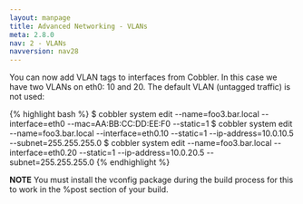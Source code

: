 ```yaml
---
layout: manpage
title: Advanced Networking - VLANs
meta: 2.8.0
nav: 2 - VLANs
navversion: nav28
---
```


You can now add VLAN tags to interfaces from Cobbler. In this case we have two VLANs on eth0: 10 and 20. The default
VLAN (untagged traffic) is not used:

{% highlight bash %}
$ cobbler system edit --name=foo3.bar.local --interface=eth0 --mac=AA:BB:CC:DD:EE:F0 --static=1 
$ cobbler system edit --name=foo3.bar.local --interface=eth0.10 --static=1 --ip-address=10.0.10.5 --subnet=255.255.255.0 
$ cobbler system edit --name=foo3.bar.local --interface=eth0.20 --static=1 --ip-address=10.0.20.5 --subnet=255.255.255.0
{% endhighlight %}

**NOTE** You must install the vconfig package during the build process for this to work in the %post section of your
build.
